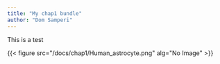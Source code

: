 ```yaml
---
title: "My chap1 bundle"
author: "Dom Samperi"
---
```


This is a test

{{< figure src="/docs/chap1/Human_astrocyte.png" alg="No Image" >}}
